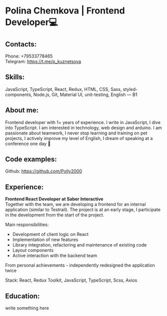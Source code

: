 # Polina Chemkova | Frontend Developer💻

## Contacts:
Phone: +79533778465 <br/>
Telegram: https://t.me/p_kuznetsova <br/>

## Skills:
JavaScript, TypeScript, React, Redux, HTML, CSS, Sass, styled-components, Node.js, Git, Material UI, unit-testing, English — B1

## About me:
Frontend developer with 1+ years of experience. I write in JavaScript, I dive into TypeScript.
I am interested in technology, web design and arduino. I am passionate about teamwork, I never stop learning and training on pet projects, I actively improve my level of English, I dream of speaking at a conference one day 🙂

## Code examples:
Github: https://github.com/Polly2000

## Experience:
**Frontend React Developer at Saber Interactive** <br/>
Together with the team, we are developing a frontend for an internal application (similar to Testrail). The project is at an early stage, I participate in the development from the start of the project.

Main responsibilities:
- Development of client logic on React
- Implementation of new features
- Library integration, refactoring and maintenance of existing code
- Layout components
- Active interaction with the backend team

From personal achievements - independently redesigned the application twice

Stack: React, Redux Toolkit, JavaScript, TypeScript, Scss, Axios

## Education:
write something here


